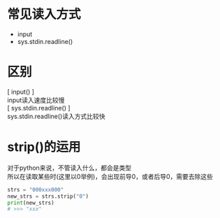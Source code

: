 # 常见读入方式

* input
* sys.stdin.readline()

# 区别

[ input() ]<br>
input读入速度比较慢<br>
[ sys.stdin.readline() ]<br>
sys.stdin.readline()读入方式比较快<br>

# strip()的运用

对于python来说，不管读入什么，都会是<class str>类型<br>
所以在读取某些时(这里以0举例)，会出现前导0，或者后导0，需要去除这些<br>

```python
strs = "000xxx000"
new_strs = strs.strip("0")
print(new_strs)
# >>> "xxx"
```